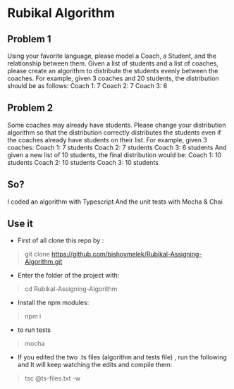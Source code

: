 
# Rubikal Algorithm 
## Problem 1
Using your favorite language, please model a Coach, a Student, and the relationship between them. Given a list of students and a list of coaches, please create an algorithm to distribute the students evenly between the coaches.
For example, given 3 coaches and 20 students, the distribution should be as follows:
Coach 1: 7
Coach 2: 7
Coach 3: 6
 
## Problem 2
Some coaches may already have students. Please change your distribution algorithm so that the distribution correctly distributes the students even if the coaches already have students on their list.
For example, given 3 coaches:
Coach 1: 7 students
Coach 2: 7 students
Coach 3: 6 students
And given a new list of 10 students, the final distribution would be:
Coach 1: 10 students
Coach 2: 10 students
Coach 3: 10 students


## So?
I coded an algorithm with Typescript And the unit tests with Mocha & Chai 

## Use it
* First of all clone this repo by :
>  git clone https://github.com/bishoymelek/Rubikal-Assigning-Algorithm.git

* Enter the folder of the project with:
> cd Rubikal-Assigning-Algorithm

* Install the npm modules:
> npm i

* to run tests 
> mocha

* If you edited the two .ts files (algorithm and tests file) , run the following and It will keep watching the edits and compile them:
>  tsc @ts-files.txt -w